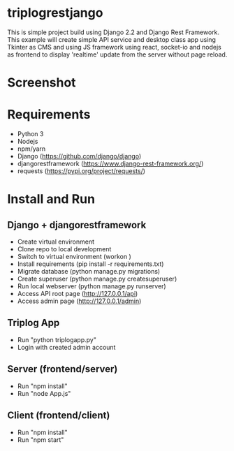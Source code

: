 # triplogrestjango
This is simple project build using Django 2.2 and Django Rest Framework. 
This example will create simple API service and desktop class app using Tkinter as CMS and using
JS framework using react, socket-io and nodejs as frontend to display 'realtime' update from the server without page
reload.

# Screenshot

# Requirements
* Python 3
* Nodejs
* npm/yarn
* Django (https://github.com/django/django) 
* djangorestframework (https://www.django-rest-framework.org/)
* requests (https://pypi.org/project/requests/)

# Install and Run
## Django + djangorestframework
* Create virtual environment
* Clone repo to local development
* Switch to virtual environment (workon <env>)
* Install requirements (pip install -r requirements.txt)
* Migrate database (python manage.py migrations)
* Create superuser (python manage.py createsuperuser)
* Run local webserver (python manage.py runserver)
* Access API root page (http://127.0.0.1/api)
* Access admin page (http://127.0.0.1/admin)

## Triplog App
* Run "python triplogapp.py"
* Login with created admin account

## Server (frontend/server)
* Run "npm install"
* Run "node App.js"

## Client (frontend/client)
* Run "npm install"
* Run "npm start"
